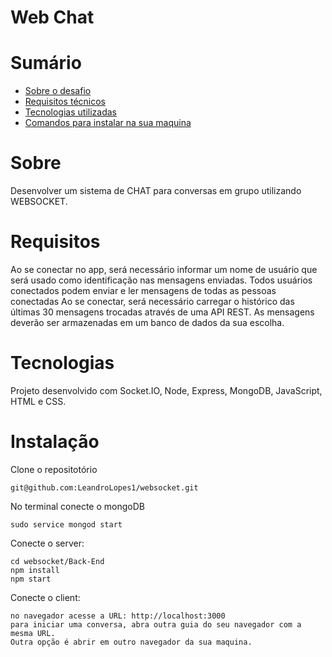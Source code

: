 # Web Chat

# Sumário

- [Sobre o desafio](#sobre)
- [Requisitos técnicos](#requisitos)
- [Tecnologias utilizadas](#requisitos)
- [Comandos para instalar na sua maquina](#instalação)


# Sobre

Desenvolver um sistema de CHAT para conversas em grupo utilizando WEBSOCKET.

# Requisitos

Ao se conectar no app, será necessário informar um nome de usuário que será usado como
identificação nas mensagens enviadas.
Todos usuários conectados podem enviar e ler mensagens de todas as pessoas conectadas
Ao se conectar, será necessário carregar o histórico das últimas 30 mensagens trocadas
através de uma API REST.
As mensagens deverão ser armazenadas em um banco de dados da sua escolha.

# Tecnologias

Projeto desenvolvido com Socket.IO, Node, Express, MongoDB, JavaScript, HTML e CSS.

# Instalação

Clone o repositotório
```
git@github.com:LeandroLopes1/websocket.git
```

No terminal conecte o mongoDB
```
sudo service mongod start 
```
Conecte o server:
```
cd websocket/Back-End
npm install
npm start
```
Conecte o client:
```
no navegador acesse a URL: http://localhost:3000
para iniciar uma conversa, abra outra guia do seu navegador com a mesma URL.
Outra opção é abrir em outro navegador da sua maquina.
```

